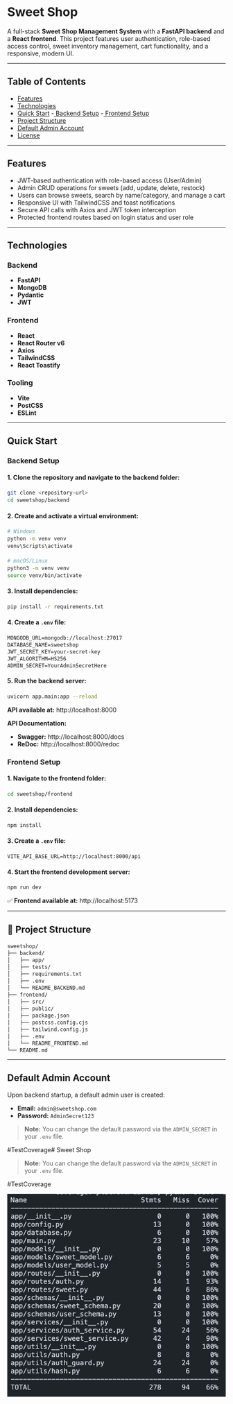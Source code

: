 #  Sweet Shop

A full-stack **Sweet Shop Management System** with a **FastAPI backend** and a **React frontend**. This project features user authentication, role-based access control, sweet inventory management, cart functionality, and a responsive, modern UI.

---

##  Table of Contents

- [ Features](#-features)
- [ Technologies](#-technologies)
- [ Quick Start](#-quick-start)
 -[ Backend Setup](#-backend-setup)
 -[ Frontend Setup](#-frontend-setup)
- [ Project Structure](#-project-structure)
- [ Default Admin Account](#️-default-admin-account)
- [ License](#-license)

---

## Features

-  JWT-based authentication with role-based access (User/Admin)
-  Admin CRUD operations for sweets (add, update, delete, restock)
-  Users can browse sweets, search by name/category, and manage a cart
-  Responsive UI with TailwindCSS and toast notifications
-  Secure API calls with Axios and JWT token interception
-  Protected frontend routes based on login status and user role

---

##  Technologies

###  Backend
- **FastAPI**
- **MongoDB**
- **Pydantic**
- **JWT**

###  Frontend
- **React**
- **React Router v6**
- **Axios**
- **TailwindCSS**
- **React Toastify**

###  Tooling
- **Vite**
- **PostCSS**
- **ESLint**

---

##  Quick Start

###  Backend Setup

#### 1. Clone the repository and navigate to the backend folder:
```bash
git clone <repository-url>
cd sweetshop/backend
```

#### 2. Create and activate a virtual environment:
```bash
# Windows
python -m venv venv
venv\Scripts\activate

# macOS/Linux
python3 -m venv venv
source venv/bin/activate
```

#### 3. Install dependencies:
```bash
pip install -r requirements.txt
```

#### 4. Create a `.env` file:
```env
MONGODB_URL=mongodb://localhost:27017
DATABASE_NAME=sweetshop
JWT_SECRET_KEY=your-secret-key
JWT_ALGORITHM=HS256
ADMIN_SECRET=YourAdminSecretHere
```

#### 5. Run the backend server:
```bash
uvicorn app.main:app --reload
```

**API available at:** http://localhost:8000

 **API Documentation:**
- **Swagger:** http://localhost:8000/docs
- **ReDoc:** http://localhost:8000/redoc

###  Frontend Setup

#### 1. Navigate to the frontend folder:
```bash
cd sweetshop/frontend
```

#### 2. Install dependencies:
```bash
npm install
```

#### 3. Create a `.env` file:
```env
VITE_API_BASE_URL=http://localhost:8000/api
```

#### 4. Start the frontend development server:
```bash
npm run dev
```

✅ **Frontend available at:** http://localhost:5173

---

## 📁 Project Structure

```
sweetshop/
├── backend/
│   ├── app/
│   ├── tests/
│   ├── requirements.txt
│   ├── .env
│   └── README_BACKEND.md
├── frontend/
│   ├── src/
│   ├── public/
│   ├── package.json
│   ├── postcss.config.cjs
│   ├── tailwind.config.js
│   ├── .env
│   └── README_FRONTEND.md
└── README.md
```

---

##  Default Admin Account

Upon backend startup, a default admin user is created:

- **Email:** `admin@sweetshop.com`
- **Password:** `AdminSecret123`


> **Note:** You can change the default password via the `ADMIN_SECRET` in your `.env` file.

#TestCoverage#  Sweet Shop




> **Note:** You can change the default password via the `ADMIN_SECRET` in your `.env` file.

#TestCoverage

![Sweet Shop](images/TestCoverage.jpeg)



